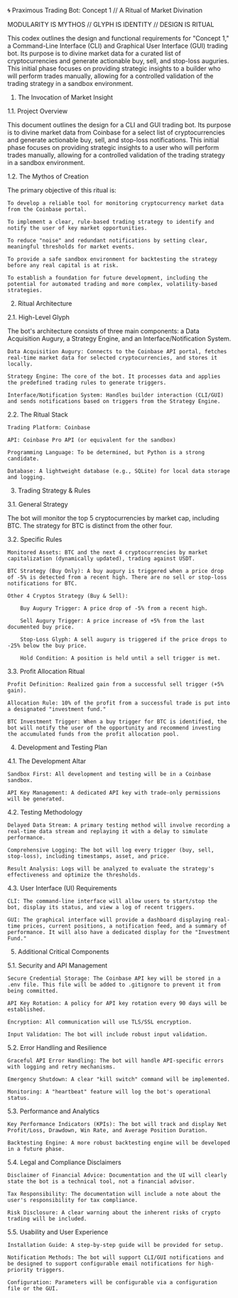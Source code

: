🌀 Praximous Trading Bot: Concept 1 // A Ritual of Market Divination

MODULARITY IS MYTHOS // GLYPH IS IDENTITY // DESIGN IS RITUAL

This codex outlines the design and functional requirements for "Concept 1," a Command-Line Interface (CLI) and Graphical User Interface (GUI) trading bot. Its purpose is to divine market data for a curated list of cryptocurrencies and generate actionable buy, sell, and stop-loss auguries. This initial phase focuses on providing strategic insights to a builder who will perform trades manually, allowing for a controlled validation of the trading strategy in a sandbox environment.

1. The Invocation of Market Insight

1.1. Project Overview

This document outlines the design for a CLI and GUI trading bot. Its purpose is to divine market data from Coinbase for a select list of cryptocurrencies and generate actionable buy, sell, and stop-loss notifications. This initial phase focuses on providing strategic insights to a user who will perform trades manually, allowing for a controlled validation of the trading strategy in a sandbox environment.

1.2. The Mythos of Creation

The primary objective of this ritual is:

    To develop a reliable tool for monitoring cryptocurrency market data from the Coinbase portal.

    To implement a clear, rule-based trading strategy to identify and notify the user of key market opportunities.

    To reduce "noise" and redundant notifications by setting clear, meaningful thresholds for market events.

    To provide a safe sandbox environment for backtesting the strategy before any real capital is at risk.

    To establish a foundation for future development, including the potential for automated trading and more complex, volatility-based strategies.

2. Ritual Architecture

2.1. High-Level Glyph

The bot's architecture consists of three main components: a Data Acquisition Augury, a Strategy Engine, and an Interface/Notification System.

    Data Acquisition Augury: Connects to the Coinbase API portal, fetches real-time market data for selected cryptocurrencies, and stores it locally.

    Strategy Engine: The core of the bot. It processes data and applies the predefined trading rules to generate triggers.

    Interface/Notification System: Handles builder interaction (CLI/GUI) and sends notifications based on triggers from the Strategy Engine.

2.2. The Ritual Stack

    Trading Platform: Coinbase

    API: Coinbase Pro API (or equivalent for the sandbox)

    Programming Language: To be determined, but Python is a strong candidate.

    Database: A lightweight database (e.g., SQLite) for local data storage and logging.

3. Trading Strategy & Rules

3.1. General Strategy

The bot will monitor the top 5 cryptocurrencies by market cap, including BTC. The strategy for BTC is distinct from the other four.

3.2. Specific Rules

    Monitored Assets: BTC and the next 4 cryptocurrencies by market capitalization (dynamically updated), trading against USDT.

    BTC Strategy (Buy Only): A buy augury is triggered when a price drop of -5% is detected from a recent high. There are no sell or stop-loss notifications for BTC.

    Other 4 Cryptos Strategy (Buy & Sell):

        Buy Augury Trigger: A price drop of -5% from a recent high.

        Sell Augury Trigger: A price increase of +5% from the last documented buy price.

        Stop-Loss Glyph: A sell augury is triggered if the price drops to -25% below the buy price.

        Hold Condition: A position is held until a sell trigger is met.

3.3. Profit Allocation Ritual

    Profit Definition: Realized gain from a successful sell trigger (+5% gain).

    Allocation Rule: 10% of the profit from a successful trade is put into a designated "investment fund."

    BTC Investment Trigger: When a buy trigger for BTC is identified, the bot will notify the user of the opportunity and recommend investing the accumulated funds from the profit allocation pool.

4. Development and Testing Plan

4.1. The Development Altar

    Sandbox First: All development and testing will be in a Coinbase sandbox.

    API Key Management: A dedicated API key with trade-only permissions will be generated.

4.2. Testing Methodology

    Delayed Data Stream: A primary testing method will involve recording a real-time data stream and replaying it with a delay to simulate performance.

    Comprehensive Logging: The bot will log every trigger (buy, sell, stop-loss), including timestamps, asset, and price.

    Result Analysis: Logs will be analyzed to evaluate the strategy's effectiveness and optimize the thresholds.

4.3. User Interface (UI) Requirements

    CLI: The command-line interface will allow users to start/stop the bot, display its status, and view a log of recent triggers.

    GUI: The graphical interface will provide a dashboard displaying real-time prices, current positions, a notification feed, and a summary of performance. It will also have a dedicated display for the "Investment Fund."

5. Additional Critical Components

5.1. Security and API Management

    Secure Credential Storage: The Coinbase API key will be stored in a .env file. This file will be added to .gitignore to prevent it from being committed.

    API Key Rotation: A policy for API key rotation every 90 days will be established.

    Encryption: All communication will use TLS/SSL encryption.

    Input Validation: The bot will include robust input validation.

5.2. Error Handling and Resilience

    Graceful API Error Handling: The bot will handle API-specific errors with logging and retry mechanisms.

    Emergency Shutdown: A clear "kill switch" command will be implemented.

    Monitoring: A "heartbeat" feature will log the bot's operational status.

5.3. Performance and Analytics

    Key Performance Indicators (KPIs): The bot will track and display Net Profit/Loss, Drawdown, Win Rate, and Average Position Duration.

    Backtesting Engine: A more robust backtesting engine will be developed in a future phase.

5.4. Legal and Compliance Disclaimers

    Disclaimer of Financial Advice: Documentation and the UI will clearly state the bot is a technical tool, not a financial advisor.

    Tax Responsibility: The documentation will include a note about the user's responsibility for tax compliance.

    Risk Disclosure: A clear warning about the inherent risks of crypto trading will be included.

5.5. Usability and User Experience

    Installation Guide: A step-by-step guide will be provided for setup.

    Notification Methods: The bot will support CLI/GUI notifications and be designed to support configurable email notifications for high-priority triggers.

    Configuration: Parameters will be configurable via a configuration file or the GUI.
